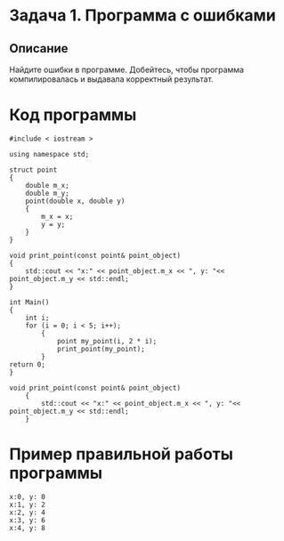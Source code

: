 
# Задача 1. Программа с ошибками

## Описание
Найдите ошибки в программе. Добейтесь, чтобы программа компилировалась и выдавала корректный результат.

# Код программы
    
    #include < iostream >

    using namespace std; 

    struct point 
    {
	    double m_x;
	    double m_y;
	    point(double x, double y) 
        {
		    m_x = x;
		    y = y;
	    }
    }

    void print_point(const point& point_object) 
    {
	    std::cout << "x:" << point_object.m_x << ", y: "<< point_object.m_y << std::endl;
    }

    int Main()
    {
	    int i;
	    for (i = 0; i < 5; i++);
            {
		        point my_point(i, 2 * i);
		        print_point(my_point);
	        }
	return 0;
    }

    void print_point(const point& point_object) 
        {
	        std::cout << "x:" << point_object.m_x << ", y: "<< point_object.m_y << std::endl;
        }



# Пример правильной работы программы
    x:0, y: 0
    x:1, y: 2
    x:2, y: 4
    x:3, y: 6
    x:4, y: 8